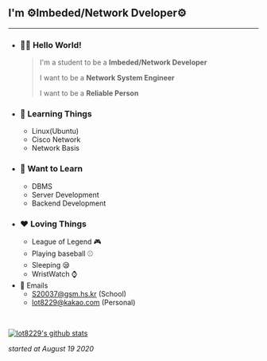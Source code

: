 
## I'm ⚙️Imbeded/Network Dveloper⚙️
<hr/>

- ### 🙋‍♂️ Hello World! ###
    > I'm a student to be a **Imbeded/Network Developer**
    >
    > I want to be a **Network System Engineer**
    >
    > I want to be a **Reliable Person**
- ### 🌱 Learning Things ###
    - Linux(Ubuntu)
    - Cisco Network
    - Network Basis
- ### 👯 Want to Learn ###
    - DBMS
    - Server Development
    - Backend Development
- ### ❤️ Loving Things ###
    - League of Legend   🎮
    - Playing baseball  ⚾
    - Sleeping 😪 
    - WristWatch ⌚
- 💬 Emails
    - S20037@gsm.hs.kr (School)
    - lot8229@kakao.com (Personal)
<br/>





  [![lot8229's github stats](https://github-readme-stats.vercel.app/api?username=lot8229)](https://github.com/anuraghazra/github-readme-stats)
  
  _started at August 19 2020_
